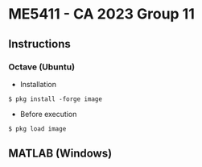 # ME5411 - CA 2023 Group 11

## Instructions

### Octave (Ubuntu)

- Installation

```
$ pkg install -forge image
```

- Before execution

```
$ pkg load image
```

## MATLAB (Windows)
